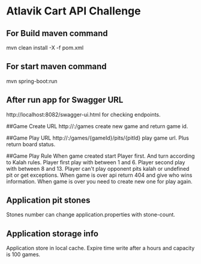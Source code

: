 # Atlavik Cart API Challenge

## For Build maven command
mvn clean install -X -f pom.xml

## For start maven command
mvn spring-boot:run

## After run app for Swagger URL
http://localhost:8082/swagger-ui.html for checking endpoints.

##Game Create URL
http://<host>:<port>/games create new game and return game id.

##Game Play URL
http://<host>:<port>/games/{gameId}/pits/{pitId} play game url. Plus return board status.

##Game Play Rule
When game created start Player first. And turn according to Kalah rules.
Player first play with between 1 and 6.
Player second play with between 8 and 13.
Player can't play opponent pits kalah or undefined pit or get exceptions.
When game is over api return 404 and give who wins information.
When game is over you need to create new one for play again.

## Application pit stones
Stones number can change application.properties with stone-count.

## Application storage info
Application store in local cache. Expire time write after a hours and capacity is 100 games.